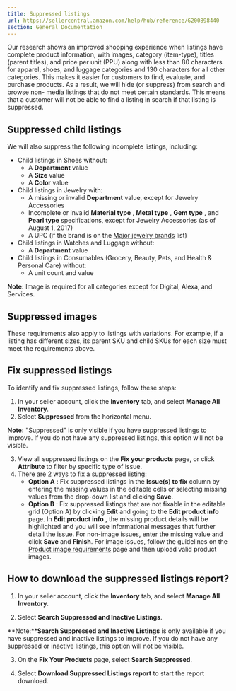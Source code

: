 ```yaml
---
title: Suppressed listings
url: https://sellercentral.amazon.com/help/hub/reference/G200898440
section: General Documentation
---
```


Our research shows an improved shopping experience when listings have complete
product information, with images, category (item-type), titles (parent
titles), and price per unit (PPU) along with less than 80 characters for
apparel, shoes, and luggage categories and 130 characters for all other
categories. This makes it easier for customers to find, evaluate, and purchase
products. As a result, we will hide (or suppress) from search and browse non-
media listings that do not meet certain standards. This means that a customer
will not be able to find a listing in search if that listing is suppressed.

## Suppressed child listings

We will also suppress the following incomplete listings, including:

  * Child listings in Shoes without: 
    * A **Department** value
    * A **Size** value
    * A **Color** value
  * Child listings in Jewelry with: 
    * A missing or invalid **Department** value, except for Jewelry Accessories
    * Incomplete or invalid **Material type** , **Metal type** , **Gem type** , and **Pearl type** specifications, except for Jewelry Accessories (as of August 1, 2017)
    * A UPC (if the brand is on the [Major jewelry brands](http://g-ecx.images-amazon.com/images/G/01/rainier/Jewelry_Major_Brands._CB296684570_.pdf) list)
  * Child listings in Watches and Luggage without: 
    * A **Department** value
  * Child listings in Consumables (Grocery, Beauty, Pets, and Health & Personal Care) without:
    * A unit count and value

**Note:** Image is required for all categories except for Digital, Alexa, and
Services.

## Suppressed images

These requirements also apply to listings with variations. For example, if a
listing has different sizes, its parent SKU and child SKUs for each size must
meet the requirements above.

## Fix suppressed listings

To identify and fix suppressed listings, follow these steps:

  

  1. In your seller account, click the **Inventory** tab, and select **Manage All Inventory**.
  2. Select **Suppressed** from the horizontal menu.

**Note:** "Suppressed" is only visible if you have suppressed listings to
improve. If you do not have any suppressed listings, this option will not be
visible.

  3. View all suppressed listings on the **Fix your products** page, or click **Attribute** to filter by specific type of issue.
  4. There are 2 ways to fix a suppressed listing: 
     * **Option A** : Fix suppressed listings in the **Issue(s) to fix** column by entering the missing values in the editable cells or selecting missing values from the drop-down list and clicking **Save**.
     * **Option B** : Fix suppressed listings that are not fixable in the editable grid (Option A) by clicking **Edit** and going to the **Edit product info** page. In **Edit product info** , the missing product details will be highlighted and you will see informational messages that further detail the issue. For non-image issues, enter the missing value and click **Save** and **Finish**. For image issues, follow the guidelines on the [Product image requirements](/gp/help/G1881) page and then upload valid product images.

## How to download the suppressed listings report?

  1. In your seller account, click the **Inventory** tab, and select **Manage All Inventory**.

  2. Select **Search Suppressed and Inactive Listings**.

**Note:****Search Suppressed and Inactive Listings** is only available if you
have suppressed and inactive listings to improve. If you do not have any
suppressed or inactive listings, this option will not be visible.

  3. On the **Fix Your Products** page, select **Search Suppressed**.

  4. Select **Download Suppressed Listings report** to start the report download.

